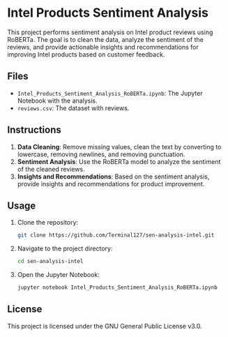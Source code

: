 # Intel Products Sentiment Analysis

This project performs sentiment analysis on Intel product reviews using RoBERTa. The goal is to clean the data, analyze the sentiment of the reviews, and provide actionable insights and recommendations for improving Intel products based on customer feedback.

## Files

- `Intel_Products_Sentiment_Analysis_RoBERTa.ipynb`: The Jupyter Notebook with the analysis.
- `reviews.csv`: The dataset with reviews.

## Instructions

1. **Data Cleaning**: Remove missing values, clean the text by converting to lowercase, removing newlines, and removing punctuation.
2. **Sentiment Analysis**: Use the RoBERTa model to analyze the sentiment of the cleaned reviews.
3. **Insights and Recommendations**: Based on the sentiment analysis, provide insights and recommendations for product improvement.

## Usage

1. Clone the repository:
    ```sh
    git clone https://github.com/Terminal127/sen-analysis-intel.git
    ```

2. Navigate to the project directory:
    ```sh
    cd sen-analysis-intel
    ```

3. Open the Jupyter Notebook:
    ```sh
    jupyter notebook Intel_Products_Sentiment_Analysis_RoBERTa.ipynb
    ```

## License

This project is licensed under the GNU General Public License v3.0.
